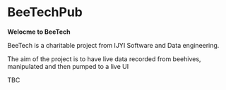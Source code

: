 # BeeTechPub

**Welocme to BeeTech**

BeeTech is a charitable project from IJYI Software and Data engineering. 

The aim of the project is to have live data recorded from beehives, manipulated and then pumped to a live UI 

TBC
